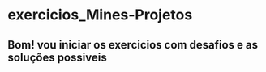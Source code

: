 # exercicios_Mines-Projetos


## Bom! vou iniciar os exercicios com desafios e as soluções possiveis









